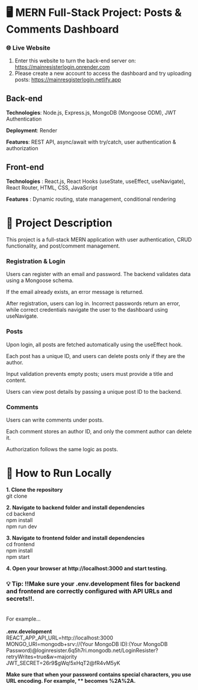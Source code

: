 # 🖥 MERN Full-Stack Project: Posts & Comments Dashboard
### **🌐 Live Website**
1. Enter this website to turn the back-end server on: https://mainresisterlogin.onrender.com
2. Please create a new account to access the dashboard and try uploading posts:  https://mainresgisterlogin.netlify.app

## Back-end 

**Technologies**: Node.js, Express.js, MongoDB (Mongoose ODM), JWT Authentication

**Deployment**: Render

**Features**: REST API, async/await with try/catch, user authentication & authorization


## Front-end

**Technologies** : React.js, React Hooks (useState, useEffect, useNavigate), React Router, HTML, CSS, JavaScript
  
**Features** : Dynamic routing, state management, conditional rendering

  
# 🧩 Project Description 

This project is a full-stack MERN application with user authentication, CRUD functionality, and post/comment management.

### Registration & Login

Users can register with an email and password. The backend validates data using a Mongoose schema.

If the email already exists, an error message is returned.

After registration, users can log in. Incorrect passwords return an error, while correct credentials navigate the user to the dashboard using useNavigate.

### Posts

Upon login, all posts are fetched automatically using the useEffect hook.

Each post has a unique ID, and users can delete posts only if they are the author.

Input validation prevents empty posts; users must provide a title and content.

Users can view post details by passing a unique post ID to the backend.

### Comments

Users can write comments under posts.

Each comment stores an author ID, and only the comment author can delete it.

Authorization follows the same logic as posts.

# 📂 How to Run Locally

**1. Clone the repository** <br>
git clone <repo-url>

**2. Navigate to backend folder and install dependencies**
<br>
cd backend <br>
npm install  <br>
npm run dev

**3. Navigate to frontend folder and install dependencies**
<br>
cd frontend <br>
npm install <br>
npm start

**4. Open your browser at http://localhost:3000 and start testing.**
### 💡 Tip: !!Make sure your **.env.development** files for backend and frontend are correctly configured with API URLs and secrets!!. <br><br>
For example...<br><br>
**.env.development** <br>
REACT_APP_API_URL=http://localhost:3000<br>
MONGO_URI=mongodb+srv://(Your MongoDB ID):(Your MongoDB Password)@loginresister.6q5h7ri.mongodb.net/LoginResister?retryWrites=true&w=majority  
JWT_SECRET=26r9$gWq!5xHqT2@fR4vM5yK <br> 

**Make sure that when your password contains special characters, you use URL encoding. For example, ** becomes %2A%2A.** <br>







